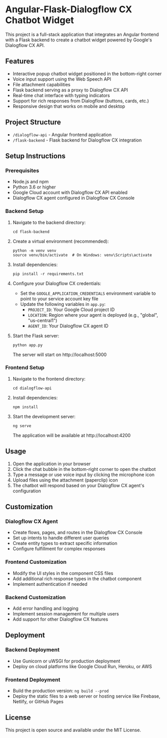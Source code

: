 # Angular-Flask-Dialogflow CX Chatbot Widget

This project is a full-stack application that integrates an Angular frontend with a Flask backend to create a chatbot widget powered by Google's Dialogflow CX API.

## Features

- Interactive popup chatbot widget positioned in the bottom-right corner
- Voice input support using the Web Speech API
- File attachment capabilities
- Flask backend serving as a proxy to Dialogflow CX API
- Real-time chat interface with typing indicators
- Support for rich responses from Dialogflow (buttons, cards, etc.)
- Responsive design that works on mobile and desktop

## Project Structure

- `/dialogflow-api` - Angular frontend application
- `/flask-backend` - Flask backend for Dialogflow CX integration

## Setup Instructions

### Prerequisites

- Node.js and npm
- Python 3.6 or higher
- Google Cloud account with Dialogflow CX API enabled
- Dialogflow CX agent configured in Dialogflow CX Console

### Backend Setup

1. Navigate to the backend directory:
   ```
   cd flask-backend
   ```

2. Create a virtual environment (recommended):
   ```
   python -m venv venv
   source venv/bin/activate  # On Windows: venv\Scripts\activate
   ```

3. Install dependencies:
   ```
   pip install -r requirements.txt
   ```

4. Configure your Dialogflow CX credentials:
   - Set the `GOOGLE_APPLICATION_CREDENTIALS` environment variable to point to your service account key file
   - Update the following variables in `app.py`:
     - `PROJECT_ID`: Your Google Cloud project ID
     - `LOCATION`: Region where your agent is deployed (e.g., "global", "us-central1")
     - `AGENT_ID`: Your Dialogflow CX agent ID

5. Start the Flask server:
   ```
   python app.py
   ```
   The server will start on http://localhost:5000

### Frontend Setup

1. Navigate to the frontend directory:
   ```
   cd dialogflow-api
   ```

2. Install dependencies:
   ```
   npm install
   ```

3. Start the development server:
   ```
   ng serve
   ```
   The application will be available at http://localhost:4200

## Usage

1. Open the application in your browser
2. Click the chat bubble in the bottom-right corner to open the chatbot
3. Type a message or use voice input by clicking the microphone icon
4. Upload files using the attachment (paperclip) icon
5. The chatbot will respond based on your Dialogflow CX agent's configuration

## Customization

### Dialogflow CX Agent

- Create flows, pages, and routes in the Dialogflow CX Console
- Set up intents to handle different user queries
- Create entity types to extract specific information
- Configure fulfillment for complex responses

### Frontend Customization

- Modify the UI styles in the component CSS files
- Add additional rich response types in the chatbot component
- Implement authentication if needed

### Backend Customization

- Add error handling and logging
- Implement session management for multiple users
- Add support for other Dialogflow CX features

## Deployment

### Backend Deployment

- Use Gunicorn or uWSGI for production deployment
- Deploy on cloud platforms like Google Cloud Run, Heroku, or AWS

### Frontend Deployment

- Build the production version: `ng build --prod`
- Deploy the static files to a web server or hosting service like Firebase, Netlify, or GitHub Pages

## License

This project is open source and available under the MIT License.
